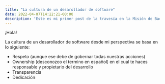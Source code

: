```yaml
---
title: "La cultura de un desarollador de software"
date: 2022-04-07T14:22:21-00:00
description: 'Este es mi primer post de la travesía en la Misión de Backend con Node JS de Launch X.'
---
```


¡Hola!

La cultura de un desarollador de software desde mi perspectiva se basa en lo siguiente:

- Respeto (aunque ese debe de gobernar todas nuestras acciones)
- Ownership (desconozco el termino en español) en el cual te haces responsable y propietario del desarrollo
- Transparencia
- Dedicación
